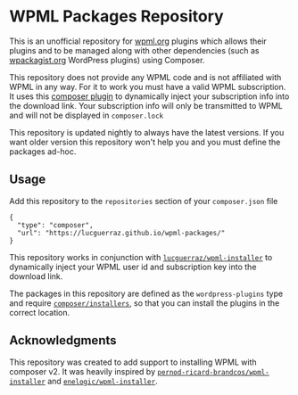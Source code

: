 # WPML Packages Repository

This is an unofficial repository for [wpml.org](https://wpml.org) plugins which allows their plugins and to be managed along with other dependencies (such as [wpackagist.org](https://wpackagist.org) WordPress plugins) using Composer.

This repository does not provide any WPML code and is not affiliated with WPML in any way. For it to work you must have a valid WPML subscription. It uses this [composer plugin](https://github.com/lucguerraz/wpml-installer) to dynamically inject your subscription info into the download link. Your subscription info will only be transmitted to WPML and will not be displayed in `composer.lock`

This repository is updated nightly to always have the latest versions. If you want older version this repository won't help you and you must define the packages ad-hoc.

## Usage

Add this repository to the `repositories` section of your `composer.json` file

```
{
  "type": "composer",
  "url": "https://lucguerraz.github.io/wpml-packages/"
}
```

This repository works in conjunction with [`lucguerraz/wpml-installer`](https://github.com/lucguerraz/wpml-installer) to dynamically inject your WPML user id and subscription key into the download link.


The packages in this repository are defined as the `wordpress-plugins` type and require [`composer/installers`](https://packagist.org/packages/composer/installers), so that you can install the plugins in the correct location.

## Acknowledgments

This repository was created to add support to installing WPML with composer v2. It was heavily inspired by [`pernod-ricard-brandcos/wpml-installer`](https://bitbucket.org/pernod-ricard-brandcos/wpml-installer) and [`enelogic/wpml-installer`](https://github.com/enelogic/wpml-installer).
